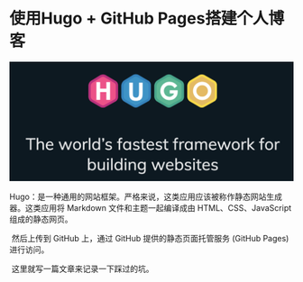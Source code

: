 # 使用Hugo + GitHub Pages搭建个人博客


![hugo.png](https://github.com/affectalways/affectalways.github.io/blob/master/images/hugo/hugo_install/hugo.png?raw=true)

​	Hugo：是一种通用的网站框架。严格来说，这类应用应该被称作静态网站生成器。这类应用将 Markdown 文件和主题一起编译成由 HTML、CSS、JavaScript 组成的静态网页。

​	然后上传到 GitHub 上，通过 GitHub 提供的静态页面托管服务 (GitHub Pages) 进行访问。

​	这里就写一篇文章来记录一下踩过的坑。
